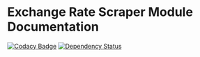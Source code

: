 # Exchange Rate Scraper Module Documentation

[![Codacy Badge](https://api.codacy.com/project/badge/Grade/6478cdddbd694187a60b5e7694ed6e38)](https://www.codacy.com/app/jan-cajthaml/akkamo_exchange_rate_scraper?utm_source=github.com&amp;utm_medium=referral&amp;utm_content=jancajthaml/akkamo_exchange_rate_scraper&amp;utm_campaign=Badge_Grade) [![Dependency Status](https://www.versioneye.com/user/projects/57dc15d5500a310036fa7ecc/badge.svg?style=flat-square)](https://www.versioneye.com/user/projects/57dc15d5500a310036fa7ecc)

